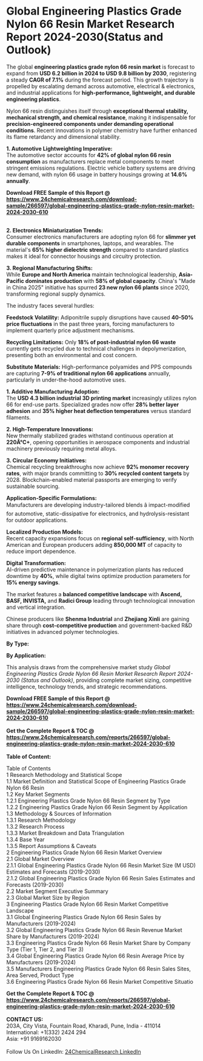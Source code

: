 <h1>Global Engineering Plastics Grade Nylon 66 Resin Market Research Report 2024-2030(Status and Outlook)</h1><p>The global <strong>engineering plastics grade nylon 66 resin market</strong> is forecast to expand from <strong>USD 6.2 billion in 2024 to USD 9.8 billion by 2030</strong>, registering a steady <strong>CAGR of 7.1%</strong> during the forecast period. This growth trajectory is propelled by escalating demand across automotive, electrical &amp; electronics, and industrial applications for <strong>high-performance, lightweight, and durable engineering plastics</strong>.</p><p>Nylon 66 resin distinguishes itself through <strong>exceptional thermal stability, mechanical strength, and chemical resistance</strong>, making it indispensable for <strong>precision-engineered components under demanding operational conditions</strong>. Recent innovations in polymer chemistry have further enhanced its flame retardancy and dimensional stability.</p><p><strong>1. Automotive Lightweighting Imperative:</strong><br>
The automotive sector accounts for <strong>42% of global nylon 66 resin consumption</strong> as manufacturers replace metal components to meet stringent emissions regulations. Electric vehicle battery systems are driving new demand, with nylon 66 usage in battery housings growing at <strong>14.6% annually</strong>.</p><div><b>Download FREE Sample of this Report @ 
            <a href="https://www.24chemicalresearch.com/download-sample/266597/global-engineering-plastics-grade-nylon-resin-market-2024-2030-610">
            https://www.24chemicalresearch.com/download-sample/266597/global-engineering-plastics-grade-nylon-resin-market-2024-2030-610</a></b></div><br><p><strong>2. Electronics Miniaturization Trends:</strong><br>
Consumer electronics manufacturers are adopting nylon 66 for <strong>slimmer yet durable components</strong> in smartphones, laptops, and wearables. The material's <strong>65% higher dielectric strength</strong> compared to standard plastics makes it ideal for connector housings and circuitry protection.</p><p><strong>3. Regional Manufacturing Shifts:</strong><br>
While <strong>Europe and North America</strong> maintain technological leadership, <strong>Asia-Pacific dominates production</strong> with <strong>58% of global capacity</strong>. China's "Made in China 2025" initiative has spurred <strong>23 new nylon 66 plants</strong> since 2020, transforming regional supply dynamics.</p><p>The industry faces several hurdles:</p><p><strong>Feedstock Volatility:</strong> Adiponitrile supply disruptions have caused <strong>40-50% price fluctuations</strong> in the past three years, forcing manufacturers to implement quarterly price adjustment mechanisms.</p><p><strong>Recycling Limitations:</strong> Only <strong>18% of post-industrial nylon 66 waste</strong> currently gets recycled due to technical challenges in depolymerization, presenting both an environmental and cost concern.</p><p><strong>Substitute Materials:</strong> High-performance polyamides and PPS compounds are capturing <strong>7-9% of traditional nylon 66 applications</strong> annually, particularly in under-the-hood automotive uses.</p><p><strong>1. Additive Manufacturing Adoption:</strong><br>
The <strong>USD 4.3 billion industrial 3D printing market</strong> increasingly utilizes nylon 66 for end-use parts. Specialized grades now offer <strong>28% better layer adhesion</strong> and <strong>35% higher heat deflection temperatures</strong> versus standard filaments.</p><p><strong>2. High-Temperature Innovations:</strong><br>
New thermally stabilized grades withstand continuous operation at <strong>220Â°C+</strong>, opening opportunities in aerospace components and industrial machinery previously requiring metal alloys.</p><p><strong>3. Circular Economy Initiatives:</strong><br>
Chemical recycling breakthroughs now achieve <strong>92% monomer recovery rates</strong>, with major brands committing to <strong>30% recycled content targets</strong> by 2028. Blockchain-enabled material passports are emerging to verify sustainable sourcing.</p><p><strong>Application-Specific Formulations:</strong><br>
	Manufacturers are developing industry-tailored blends â impact-modified for automotive, static-dissipative for electronics, and hydrolysis-resistant for outdoor applications.</p><p><strong>Localized Production Models:</strong><br>
	Recent capacity expansions focus on <strong>regional self-sufficiency</strong>, with North American and European producers adding <strong>850,000 MT</strong> of capacity to reduce import dependence.</p><p><strong>Digital Transformation:</strong><br>
	AI-driven predictive maintenance in polymerization plants has reduced downtime by <strong>40%</strong>, while digital twins optimize production parameters for <strong>15% energy savings</strong>.</p><p>The market features a <strong>balanced competitive landscape</strong> with <strong>Ascend, BASF, INVISTA,</strong> and <strong>Radici Group</strong> leading through technological innovation and vertical integration.</p><p>Chinese producers like <strong>Shenma Industrial</strong> and <strong>Zhejiang Xinli</strong> are gaining share through <strong>cost-competitive production</strong> and government-backed R&amp;D initiatives in advanced polymer technologies.</p><p><strong>By Type:</strong></p><p><strong>By Application:</strong></p><p>This analysis draws from the comprehensive market study <em>Global Engineering Plastics Grade Nylon 66 Resin Market Research Report 2024-2030 (Status and Outlook)</em>, providing complete market sizing, competitive intelligence, technology trends, and strategic recommendations.</p><div><b>Download FREE Sample of this Report @ 
            <a href="https://www.24chemicalresearch.com/download-sample/266597/global-engineering-plastics-grade-nylon-resin-market-2024-2030-610">
            https://www.24chemicalresearch.com/download-sample/266597/global-engineering-plastics-grade-nylon-resin-market-2024-2030-610</a></b></div><br><div><b>Get the Complete Report & TOC @ 
            <a href="https://www.24chemicalresearch.com/reports/266597/global-engineering-plastics-grade-nylon-resin-market-2024-2030-610">
            https://www.24chemicalresearch.com/reports/266597/global-engineering-plastics-grade-nylon-resin-market-2024-2030-610</a></b></div><br>
            <b>Table of Content:</b><p>Table of Contents<br />
1 Research Methodology and Statistical Scope<br />
1.1 Market Definition and Statistical Scope of Engineering Plastics Grade Nylon 66 Resin<br />
1.2 Key Market Segments<br />
1.2.1 Engineering Plastics Grade Nylon 66 Resin Segment by Type<br />
1.2.2 Engineering Plastics Grade Nylon 66 Resin Segment by Application<br />
1.3 Methodology & Sources of Information<br />
1.3.1 Research Methodology<br />
1.3.2 Research Process<br />
1.3.3 Market Breakdown and Data Triangulation<br />
1.3.4 Base Year<br />
1.3.5 Report Assumptions & Caveats<br />
2 Engineering Plastics Grade Nylon 66 Resin Market Overview<br />
2.1 Global Market Overview<br />
2.1.1 Global Engineering Plastics Grade Nylon 66 Resin Market Size (M USD) Estimates and Forecasts (2019-2030)<br />
2.1.2 Global Engineering Plastics Grade Nylon 66 Resin Sales Estimates and Forecasts (2019-2030)<br />
2.2 Market Segment Executive Summary<br />
2.3 Global Market Size by Region<br />
3 Engineering Plastics Grade Nylon 66 Resin Market Competitive Landscape<br />
3.1 Global Engineering Plastics Grade Nylon 66 Resin Sales by Manufacturers (2019-2024)<br />
3.2 Global Engineering Plastics Grade Nylon 66 Resin Revenue Market Share by Manufacturers (2019-2024)<br />
3.3 Engineering Plastics Grade Nylon 66 Resin Market Share by Company Type (Tier 1, Tier 2, and Tier 3)<br />
3.4 Global Engineering Plastics Grade Nylon 66 Resin Average Price by Manufacturers (2019-2024)<br />
3.5 Manufacturers Engineering Plastics Grade Nylon 66 Resin Sales Sites, Area Served, Product Type<br />
3.6 Engineering Plastics Grade Nylon 66 Resin Market Competitive Situatio</p><div><b>Get the Complete Report & TOC @ 
            <a href="https://www.24chemicalresearch.com/reports/266597/global-engineering-plastics-grade-nylon-resin-market-2024-2030-610">
            https://www.24chemicalresearch.com/reports/266597/global-engineering-plastics-grade-nylon-resin-market-2024-2030-610</a></b></div><br><b>CONTACT US:</b><br>
            203A, City Vista, Fountain Road, Kharadi, Pune, India - 411014<br>
            International: +1(332) 2424 294<br>
            Asia: +91 9169162030 <br><br>
            Follow Us On LinkedIn: <a href="https://www.linkedin.com/company/24chemicalresearch/">24ChemicalResearch LinkedIn</a>